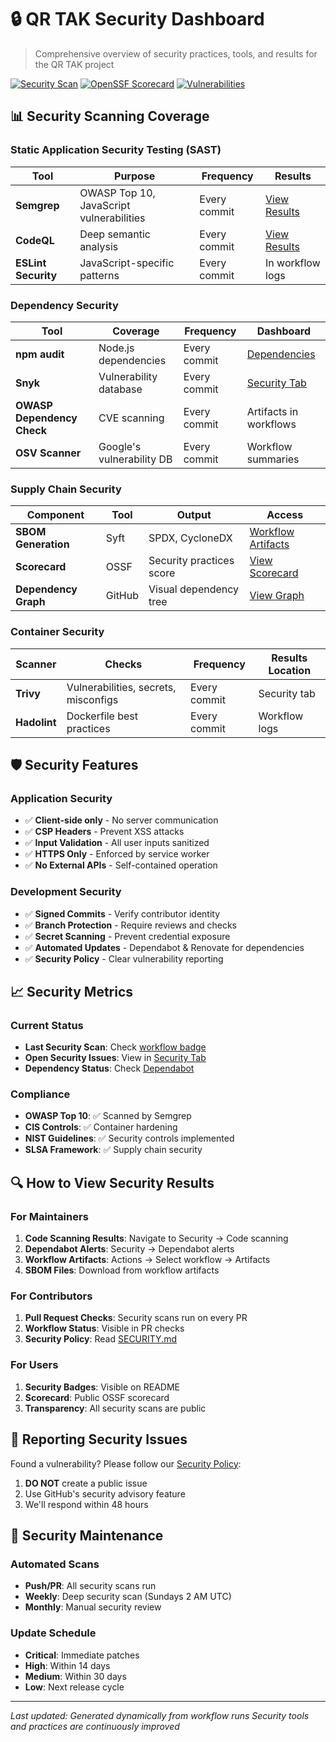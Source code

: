 # 🔒 QR TAK Security Dashboard

> Comprehensive overview of security practices, tools, and results for the QR TAK project

[![Security Scan](https://github.com/joshuafuller/qrtak/actions/workflows/security-enhanced.yml/badge.svg)](https://github.com/joshuafuller/qrtak/actions/workflows/security-enhanced.yml)
[![OpenSSF Scorecard](https://api.securityscorecards.dev/projects/github.com/joshuafuller/qrtak/badge)](https://scorecard.dev/viewer/?uri=github.com/joshuafuller/qrtak)
[![Vulnerabilities](https://img.shields.io/snyk/vulnerabilities/github/joshuafuller/qrtak?label=vulnerabilities)](https://github.com/joshuafuller/qrtak/security)

## 📊 Security Scanning Coverage

### Static Application Security Testing (SAST)

| Tool | Purpose | Frequency | Results |
|------|---------|-----------|---------|
| **Semgrep** | OWASP Top 10, JavaScript vulnerabilities | Every commit | [View Results](https://github.com/joshuafuller/qrtak/security/code-scanning) |
| **CodeQL** | Deep semantic analysis | Every commit | [View Results](https://github.com/joshuafuller/qrtak/security/code-scanning) |
| **ESLint Security** | JavaScript-specific patterns | Every commit | In workflow logs |

### Dependency Security

| Tool | Coverage | Frequency | Dashboard |
|------|----------|-----------|-----------|
| **npm audit** | Node.js dependencies | Every commit | [Dependencies](https://github.com/joshuafuller/qrtak/network/dependencies) |
| **Snyk** | Vulnerability database | Every commit | [Security Tab](https://github.com/joshuafuller/qrtak/security/dependabot) |
| **OWASP Dependency Check** | CVE scanning | Every commit | Artifacts in workflows |
| **OSV Scanner** | Google's vulnerability DB | Every commit | Workflow summaries |

### Supply Chain Security

| Component | Tool | Output | Access |
|-----------|------|--------|--------|
| **SBOM Generation** | Syft | SPDX, CycloneDX | [Workflow Artifacts](https://github.com/joshuafuller/qrtak/actions) |
| **Scorecard** | OSSF | Security practices score | [View Scorecard](https://scorecard.dev/viewer/?uri=github.com/joshuafuller/qrtak) |
| **Dependency Graph** | GitHub | Visual dependency tree | [View Graph](https://github.com/joshuafuller/qrtak/network/dependencies) |

### Container Security

| Scanner | Checks | Frequency | Results Location |
|---------|--------|-----------|------------------|
| **Trivy** | Vulnerabilities, secrets, misconfigs | Every commit | Security tab |
| **Hadolint** | Dockerfile best practices | Every commit | Workflow logs |

## 🛡️ Security Features

### Application Security
- ✅ **Client-side only** - No server communication
- ✅ **CSP Headers** - Prevent XSS attacks
- ✅ **Input Validation** - All user inputs sanitized
- ✅ **HTTPS Only** - Enforced by service worker
- ✅ **No External APIs** - Self-contained operation

### Development Security
- ✅ **Signed Commits** - Verify contributor identity
- ✅ **Branch Protection** - Require reviews and checks
- ✅ **Secret Scanning** - Prevent credential exposure
- ✅ **Automated Updates** - Dependabot & Renovate for dependencies
- ✅ **Security Policy** - Clear vulnerability reporting

## 📈 Security Metrics

### Current Status
- **Last Security Scan**: Check [workflow badge](https://github.com/joshuafuller/qrtak/actions/workflows/security-enhanced.yml)
- **Open Security Issues**: View in [Security Tab](https://github.com/joshuafuller/qrtak/security)
- **Dependency Status**: Check [Dependabot](https://github.com/joshuafuller/qrtak/security/dependabot)

### Compliance
- **OWASP Top 10**: ✅ Scanned by Semgrep
- **CIS Controls**: ✅ Container hardening
- **NIST Guidelines**: ✅ Security controls implemented
- **SLSA Framework**: ✅ Supply chain security

## 🔍 How to View Security Results

### For Maintainers
1. **Code Scanning Results**: Navigate to Security → Code scanning
2. **Dependabot Alerts**: Security → Dependabot alerts
3. **Workflow Artifacts**: Actions → Select workflow → Artifacts
4. **SBOM Files**: Download from workflow artifacts

### For Contributors
1. **Pull Request Checks**: Security scans run on every PR
2. **Workflow Status**: Visible in PR checks
3. **Security Policy**: Read [SECURITY.md](../SECURITY.md)

### For Users
1. **Security Badges**: Visible on README
2. **Scorecard**: Public OSSF scorecard
3. **Transparency**: All security scans are public

## 🚨 Reporting Security Issues

Found a vulnerability? Please follow our [Security Policy](../SECURITY.md):
1. **DO NOT** create a public issue
2. Use GitHub's security advisory feature
3. We'll respond within 48 hours

## 📅 Security Maintenance

### Automated Scans
- **Push/PR**: All security scans run
- **Weekly**: Deep security scan (Sundays 2 AM UTC)
- **Monthly**: Manual security review

### Update Schedule
- **Critical**: Immediate patches
- **High**: Within 14 days
- **Medium**: Within 30 days
- **Low**: Next release cycle

---

*Last updated: Generated dynamically from workflow runs*
*Security tools and practices are continuously improved*